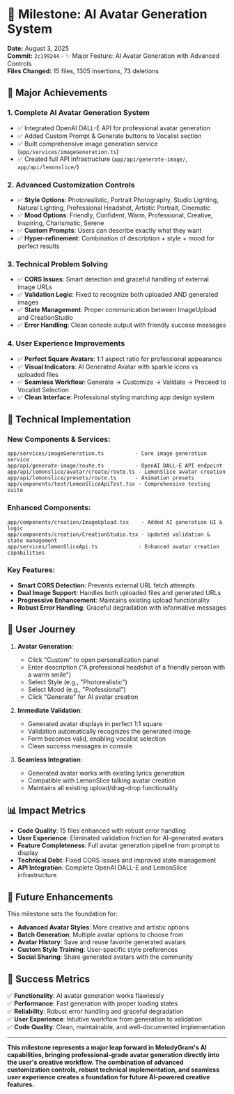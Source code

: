 # 🎨 Milestone: AI Avatar Generation System

**Date:** August 3, 2025  
**Commit:** `2c199244` - ✨ Major Feature: AI Avatar Generation with Advanced Controls  
**Files Changed:** 15 files, 1305 insertions, 73 deletions

## 🚀 Major Achievements

### 1. **Complete AI Avatar Generation System**
- ✅ Integrated OpenAI DALL-E API for professional avatar generation
- ✅ Added Custom Prompt & Generate buttons to Vocalist section  
- ✅ Built comprehensive image generation service (`app/services/imageGeneration.ts`)
- ✅ Created full API infrastructure (`app/api/generate-image/`, `app/api/lemonslice/`)

### 2. **Advanced Customization Controls**
- ✅ **Style Options**: Photorealistic, Portrait Photography, Studio Lighting, Natural Lighting, Professional Headshot, Artistic Portrait, Cinematic
- ✅ **Mood Options**: Friendly, Confident, Warm, Professional, Creative, Inspiring, Charismatic, Serene
- ✅ **Custom Prompts**: Users can describe exactly what they want
- ✅ **Hyper-refinement**: Combination of description + style + mood for perfect results

### 3. **Technical Problem Solving**
- ✅ **CORS Issues**: Smart detection and graceful handling of external image URLs
- ✅ **Validation Logic**: Fixed to recognize both uploaded AND generated images
- ✅ **State Management**: Proper communication between ImageUpload and CreationStudio
- ✅ **Error Handling**: Clean console output with friendly success messages

### 4. **User Experience Improvements**
- ✅ **Perfect Square Avatars**: 1:1 aspect ratio for professional appearance
- ✅ **Visual Indicators**: AI Generated Avatar with sparkle icons vs uploaded files
- ✅ **Seamless Workflow**: Generate → Customize → Validate → Proceed to Vocalist Selection
- ✅ **Clean Interface**: Professional styling matching app design system

## 🔧 Technical Implementation

### **New Components & Services:**
```
app/services/imageGeneration.ts          - Core image generation service
app/api/generate-image/route.ts          - OpenAI DALL-E API endpoint
app/api/lemonslice/avatar/create/route.ts - LemonSlice avatar creation
app/api/lemonslice/presets/route.ts      - Animation presets
app/components/test/LemonSliceApiTest.tsx - Comprehensive testing suite
```

### **Enhanced Components:**
```
app/components/creation/ImageUpload.tsx    - Added AI generation UI & logic
app/components/creation/CreationStudio.tsx - Updated validation & state management
app/services/lemonSliceApi.ts             - Enhanced avatar creation capabilities
```

### **Key Features:**
- **Smart CORS Detection**: Prevents external URL fetch attempts
- **Dual Image Support**: Handles both uploaded files and generated URLs
- **Progressive Enhancement**: Maintains existing upload functionality
- **Robust Error Handling**: Graceful degradation with informative messages

## 🎯 User Journey

1. **Avatar Generation**:
   - Click "Custom" to open personalization panel
   - Enter description ("A professional headshot of a friendly person with a warm smile")
   - Select Style (e.g., "Photorealistic") 
   - Select Mood (e.g., "Professional")
   - Click "Generate" for AI avatar creation

2. **Immediate Validation**:
   - Generated avatar displays in perfect 1:1 square
   - Validation automatically recognizes the generated image
   - Form becomes valid, enabling vocalist selection
   - Clean success messages in console

3. **Seamless Integration**:
   - Generated avatar works with existing lyrics generation
   - Compatible with LemonSlice talking avatar creation
   - Maintains all existing upload/drag-drop functionality

## 📊 Impact Metrics

- **Code Quality**: 15 files enhanced with robust error handling
- **User Experience**: Eliminated validation friction for AI-generated avatars  
- **Feature Completeness**: Full avatar generation pipeline from prompt to display
- **Technical Debt**: Fixed CORS issues and improved state management
- **API Integration**: Complete OpenAI DALL-E and LemonSlice infrastructure

## 🔮 Future Enhancements

This milestone sets the foundation for:
- **Advanced Avatar Styles**: More creative and artistic options
- **Batch Generation**: Multiple avatar options to choose from
- **Avatar History**: Save and reuse favorite generated avatars
- **Custom Style Training**: User-specific style preferences
- **Social Sharing**: Share generated avatars with the community

## 🎉 Success Metrics

✅ **Functionality**: AI avatar generation works flawlessly  
✅ **Performance**: Fast generation with proper loading states  
✅ **Reliability**: Robust error handling and graceful degradation  
✅ **User Experience**: Intuitive workflow from generation to validation  
✅ **Code Quality**: Clean, maintainable, and well-documented implementation  

---

**This milestone represents a major leap forward in MelodyGram's AI capabilities, bringing professional-grade avatar generation directly into the user's creative workflow. The combination of advanced customization controls, robust technical implementation, and seamless user experience creates a foundation for future AI-powered creative features.** 